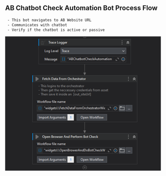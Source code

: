 ## AB Chatbot Check Automation Bot Process Flow
``````
 - This bot navigates to AB Website URL
 - Communicates with chatbot 
 - Verify if the chatbot is active or passive

``````
<img style="float: right;" src="Assets/process_flow.PNG" alt="process flow" />

